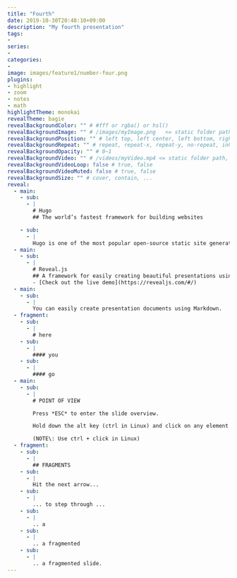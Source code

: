 ```yaml
---
title: "Fourth"
date: 2019-10-30T20:48:10+09:00
description: "My fourth presentation"
tags:
-
series:
-
categories:
-
image: images/feature1/number-four.png
plugins:
- highlight
- zoom
- notes
- math
highlightTheme: monokai
revealTheme: bagie
revealBackgroundColor: "" # #fff or rgba() or hsl()
revealBackgroundImage: "" # /images/myImage.png   <= static folder path
revealBackgroundPosition: "" # left top, left center, left bottom, right top, right center ...
revealBackgroundRepeat: "" # repeat, repeat-x, repeat-y, no-repeat, inherit
revealBackgroundOpacity: "" # 0~1
revealBackgroundVideo: "" # /videos/myVideo.mp4 <= static folder path, A single video source, or a comma separated list of video sources.
revealBackgroundVideoLoop: false # true, false
revealBackgroundVideoMuted: false # true, false
revealBackgroundSize: "" # cover, contain, ...
reveal:
  - main:
    - sub:
      - |
        # Hugo
        ## The world’s fastest framework for building websites

    - sub:
      - |
        Hugo is one of the most popular open-source static site generators. With its amazing speed and flexibility, Hugo makes building websites fun again.
  - main:
    - sub:
      - |
        # Reveal.js
        ## A framework for easily creating beautiful presentations using HTML.
        - [Check out the live demo](https://revealjs.com/#/)
  - main:
    - sub:
      - |
        You can easily create presentation documents using Markdown.
  - fragment:
    - sub:
      - |
        # here
    - sub:
      - |
        #### you
    - sub:
      - |
        #### go
  - main:
    - sub:
      - |
        # POINT OF VIEW

        Press *ESC* to enter the slide overview.

        Hold down the alt key (ctrl in Linux) and click on any element to zoom towards it using zoom.js. click again to zoom back out.

        (NOTE\: Use ctrl + click in Linux)
  - fragment:
    - sub:
      - |
        ## FRAGMENTS
    - sub:
      - |
        Hit the next arrow...
    - sub:
      - |
        ... to step through ...
    - sub:
      - |
        .. a
    - sub:
      - |
        .. a fragmented
    - sub:
      - |
        .. a fragmented slide.
---
```

